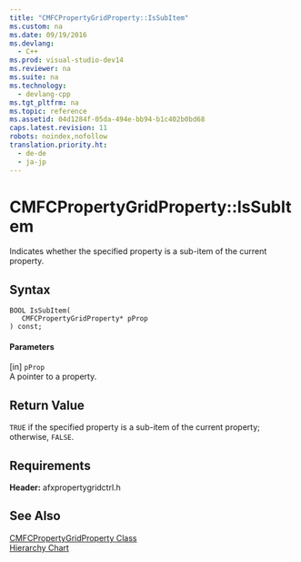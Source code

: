 ```yaml
---
title: "CMFCPropertyGridProperty::IsSubItem"
ms.custom: na
ms.date: 09/19/2016
ms.devlang: 
  - C++
ms.prod: visual-studio-dev14
ms.reviewer: na
ms.suite: na
ms.technology: 
  - devlang-cpp
ms.tgt_pltfrm: na
ms.topic: reference
ms.assetid: 04d1284f-05da-494e-bb94-b1c402b0bd68
caps.latest.revision: 11
robots: noindex,nofollow
translation.priority.ht: 
  - de-de
  - ja-jp
---
```

# CMFCPropertyGridProperty::IsSubItem
Indicates whether the specified property is a sub-item of the current property.  
  
## Syntax  
  
```  
BOOL IsSubItem(  
   CMFCPropertyGridProperty* pProp   
) const;  
```  
  
#### Parameters  
 [in] `pProp`  
 A pointer to a property.  
  
## Return Value  
 `TRUE` if the specified property is a sub-item of the current property; otherwise, `FALSE`.  
  
## Requirements  
 **Header:** afxpropertygridctrl.h  
  
## See Also  
 [CMFCPropertyGridProperty Class](../vs140/CMFCPropertyGridProperty-Class.md)   
 [Hierarchy Chart](../vs140/Hierarchy-Chart.md)